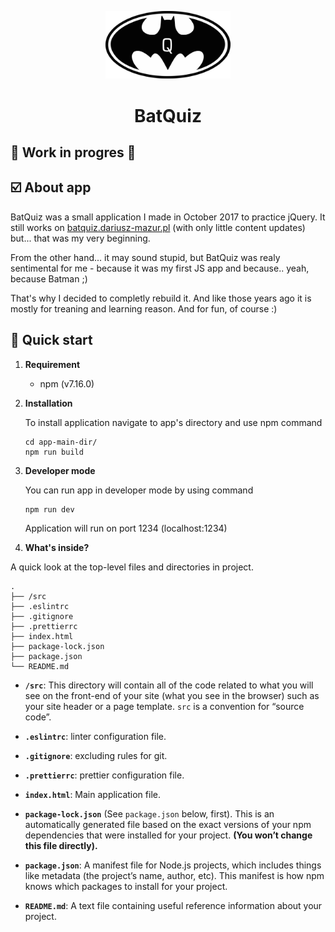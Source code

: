 <p align="center">
        <img alt="BatQuiz" src="src/assets/images/batQuiz.svg" width="200" />
</p>

<h1 align="center">
  BatQuiz
</h1>

## :hammer: Work in progres :wrench:

## :ballot_box_with_check: About app

BatQuiz was a small application I made in October 2017 to practice jQuery. It still works on <a href="http://batquiz.dariusz-mazur.pl/" target="_blank">batquiz.dariusz-mazur.pl</a> (with only little content updates) but... that was my very beginning.

From the other hand... it may sound stupid, but BatQuiz was realy sentimental for me - because it was my first JS app and because.. yeah, because Batman ;)

That's why I decided to completly rebuild it. And like those years ago it is mostly for treaning and learning reason. And for fun, of course :)

## 🚀 Quick start
1.  **Requirement**

    * npm (v7.16.0)

2.  **Installation**

    To install application navigate to app's directory and use npm command

    ```shell
    cd app-main-dir/
    npm run build
    ```

3.  **Developer mode**

    You can run app in developer mode by using command
    ```shell
    npm run dev
    ```
    Application will run on port 1234 (localhost:1234)

4.  **What's inside?**

A quick look at the top-level files and directories in project.

    .
    ├── /src
    ├── .eslintrc
    ├── .gitignore
    ├── .prettierrc
    ├── index.html
    ├── package-lock.json
    ├── package.json
    └── README.md
    
* **`/src`**: This directory will contain all of the code related to what you will see on the front-end of your site (what you see in the browser) such as your site header or a page template. `src` is a convention for “source code”.

* **`.eslintrc`**: linter configuration file.

* **`.gitignore`**: excluding rules for git.

* **`.prettierrc`**: prettier configuration file.

* **`index.html`**: Main application file.

* **`package-lock.json`** (See `package.json` below, first). This is an automatically generated file based on the exact versions of your npm dependencies that were installed for your project. **(You won’t change this file directly).**

* **`package.json`**: A manifest file for Node.js projects, which includes things like metadata (the project’s name, author, etc). This manifest is how npm knows which packages to install for your project.

* **`README.md`**: A text file containing useful reference information about your project.